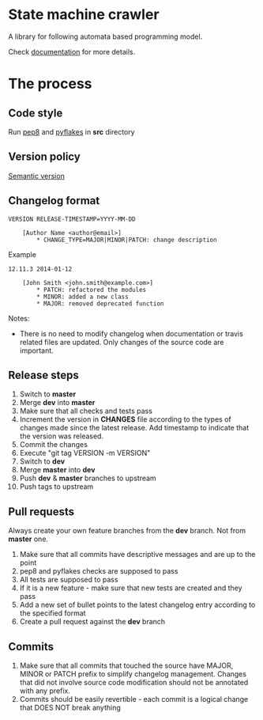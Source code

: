 # State machine crawler

A library for following automata based programming model.

Check [documentation](http://state-machine-crawler.readthedocs.org/en/latest/) for more details.

# The process

## Code style

Run [pep8](https://pypi.python.org/pypi/pep8) and [pyflakes](https://pypi.python.org/pypi/pyflakes) in **src** directory

## Version policy

[Semantic version](http://semver.org/)

## Changelog format

```
VERSION RELEASE-TIMESTAMP=YYYY-MM-DD

    [Author Name <author@email>]
        * CHANGE_TYPE=MAJOR|MINOR|PATCH: change description
```

Example

```
12.11.3 2014-01-12

    [John Smith <john.smith@example.com>]
        * PATCH: refactored the modules
        * MINOR: added a new class
        * MAJOR: removed deprecated function
```

Notes:

- There is no need to modify changelog when documentation or travis related files are updated. Only changes of the
  source code are important.

## Release steps

1. Switch to **master**
2. Merge **dev** into **master**
3. Make sure that all checks and tests pass
4. Increment the version in **CHANGES** file according to the types of changes made since the latest release. Add
   timestamp to indicate that the version was released.
5. Commit the changes
6. Execute "git tag VERSION -m VERSION"
7. Switch to **dev**
8. Merge **master** into **dev**
9. Push **dev** & **master** branches to upstream
10. Push tags to upstream

## Pull requests

Always create your own feature branches from the **dev** branch. Not from **master** one.

1. Make sure that all commits have descriptive messages and are up to the point
2. pep8 and pyflakes checks are supposed to pass
3. All tests are supposed to pass
4. If it is a new feature - make sure that new tests are created and they pass
5. Add a new set of bullet points to the latest changelog entry according to the specified format
6. Create a pull request against the **dev** branch

## Commits

1. Make sure that all commits that touched the source have MAJOR, MINOR or PATCH prefix to simplify changelog
   management. Changes that did not involve source code modification should not be annotated with any prefix.
2. Commits should be easily revertible - each commit is a logical change that DOES NOT break anything
